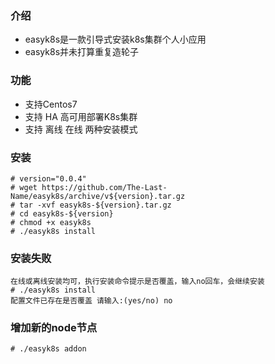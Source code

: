 ### 介绍
- easyk8s是一款引导式安装k8s集群个人小应用
- easyk8s并未打算重复造轮子

### 功能
- 支持Centos7
- 支持 HA 高可用部署K8s集群
- 支持 离线 在线 两种安装模式

### 安装
```
# version="0.0.4"
# wget https://github.com/The-Last-Name/easyk8s/archive/v${version}.tar.gz
# tar -xvf easyk8s-${version}.tar.gz
# cd easyk8s-${version}
# chmod +x easyk8s
# ./easyk8s install
```

### 安装失败
```
在线或离线安装均可，执行安装命令提示是否覆盖，输入no回车，会继续安装
# ./easyk8s install
配置文件已存在是否覆盖 请输入:(yes/no) no
```

### 增加新的node节点
```
# ./easyk8s addon
```
